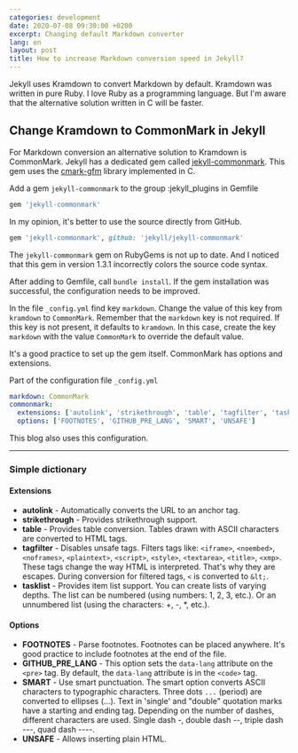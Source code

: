 ```yaml
---
categories: development
date: 2020-07-08 09:30:00 +0200
excerpt: Changing default Markdown converter
lang: en
layout: post
title: How to increase Markdown conversion speed in Jekyll?
---
```


Jekyll uses Kramdown to convert Markdown by default.
Kramdown was written in pure Ruby.
I love Ruby as a programming language.
But I'm aware that the alternative solution written in C will be faster.

## Change Kramdown to CommonMark in Jekyll

For Markdown conversion an alternative solution to Kramdown is CommonMark.
Jekyll has a dedicated gem called [jekyll-commonmark][jekyll-commonmark].
This gem uses the [cmark-gfm][cmark-gfm] library implemented in C.

Add a gem `jekyll-commonmark` to the group :jekyll_plugins in Gemfile
```ruby
gem 'jekyll-commonmark'
```

In my opinion, it's better to use the source directly from GitHub.
```ruby
gem 'jekyll-commonmark', github: 'jekyll/jekyll-commonmark'
```
The `jekyll-commonmark` gem on RubyGems is not up to date.
And I noticed that this gem in version 1.3.1 incorrectly colors the source code syntax.

After adding to Gemfile, call `bundle install`.
If the gem installation was successful, the configuration needs to be improved.

In the file `_config.yml` find key `markdown`.
Change the value of this key from `kramdown` to `CommonMark`.
Remember that the `markdown` key is not required.
If this key is not present, it defaults to `kramdown`.
In this case, create the key `markdown` with the value `CommonMark` to override the default value.

It's a good practice to set up the gem itself.
CommonMark has options and extensions.

Part of the configuration file `_config.yml`
```yaml
markdown: CommonMark
commonmark:
  extensions: ['autolink', 'strikethrough', 'table', 'tagfilter', 'tasklist']
  options: ['FOOTNOTES', 'GITHUB_PRE_LANG', 'SMART', 'UNSAFE']
```

This blog also uses this configuration.

---

### Simple dictionary

#### Extensions

+ **autolink**      - Automatically converts the URL to an anchor tag.
+ **strikethrough** - Provides strikethrough support.
+ **table**         - Provides table conversion.
                      Tables drawn with ASCII characters are converted to HTML tags.
+ **tagfilter**     - Disables unsafe tags.
                      Filters tags like:
                      `<iframe>`, `<noembed>`, `<noframes>`, `<plaintext>`,
                      `<script>`, `<style>`, `<textarea>`, `<title>`, `<xmp>`.
                      These tags change the way HTML is interpreted.
                      That's why they are escapes.
                      During conversion for filtered tags, `<` is converted to `&lt;`.
+ **tasklist**      - Provides item list support.
                      You can create lists of varying depths.
                      The list can be numbered (using numbers: 1, 2, 3, etc.).
                      Or an unnumbered list (using the characters: +, -, *, etc.).

#### Options
+ **FOOTNOTES**       - Parse footnotes.
                        Footnotes can be placed anywhere.
                        It's good practice to include footnotes at the end of the file.
+ **GITHUB_PRE_LANG** - This option sets the `data-lang` attribute on the `<pre>` tag.
                        By default, the `data-lang` attribute is in the `<code>` tag.
+ **SMART**           - Use smart punctuation.
                        The smart option converts ASCII characters to typographic characters.
                        Three dots `...` (period) are converted to ellipses (...).
                        Text in 'single' and "double" quotation marks have a starting and ending tag.
                        Depending on the number of dashes, different characters are used.
                        Single dash -, double dash --, triple dash ---, quad dash ----.
+ **UNSAFE**          - Allows inserting plain HTML.

[cmark-gfm]: https://github.com/github/cmark-gfm
[commonmarker]: https://github.com/gjtorikian/commonmarker
[jekyll-commonmark]: https://github.com/jekyll/jekyll-commonmark
[kramdown]: https://github.com/gettalong/kramdown

[smart-dashes]: https://github.com/gjtorikian/commonmarker/blob/master/ext/commonmarker/inlines.c#L577
[smart-period]: https://github.com/gjtorikian/commonmarker/blob/master/ext/commonmarker/inlines.c#L603
[smart-quote-double]: https://github.com/gjtorikian/commonmarker/blob/master/ext/commonmarker/inlines.c#L543
[smart-quote-single]: https://github.com/gjtorikian/commonmarker/blob/master/ext/commonmarker/inlines.c#L540
[tagfilter]: https://github.github.com/gfm/#disallowed-raw-html-extension-
